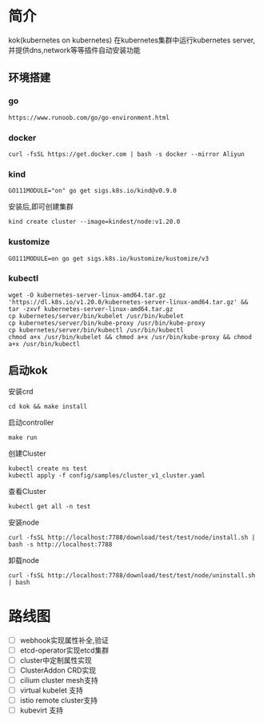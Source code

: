 # 简介

kok(kubernetes on kubernetes) 在kubernetes集群中运行kubernetes server,并提供dns,network等等插件自动安装功能

## 环境搭建

### go

```shell
https://www.runoob.com/go/go-environment.html
```

### docker

```shell
curl -fsSL https://get.docker.com | bash -s docker --mirror Aliyun
```

### kind

```shell
GO111MODULE="on" go get sigs.k8s.io/kind@v0.9.0
```

安装后,即可创建集群

```shell
kind create cluster --image=kindest/node:v1.20.0
```

### kustomize

```shell
GO111MODULE=on go get sigs.k8s.io/kustomize/kustomize/v3
```

### kubectl

```shell
wget -O kubernetes-server-linux-amd64.tar.gz 'https://dl.k8s.io/v1.20.0/kubernetes-server-linux-amd64.tar.gz' && tar -zxvf kubernetes-server-linux-amd64.tar.gz
cp kubernetes/server/bin/kubelet /usr/bin/kubelet
cp kubernetes/server/bin/kube-proxy /usr/bin/kube-proxy
cp kubernetes/server/bin/kubectl /usr/bin/kubectl
chmod a+x /usr/bin/kubelet && chmod a+x /usr/bin/kube-proxy && chmod a+x /usr/bin/kubectl
```

## 启动kok

安装crd

```shell
cd kok && make install
```

启动controller

```shell
make run
```

创建Cluster

```shell
kubectl create ns test
kubectl apply -f config/samples/cluster_v1_cluster.yaml
```

查看Cluster

```shell
kubectl get all -n test
```

安装node

```shell
curl -fsSL http://localhost:7788/download/test/test/node/install.sh | bash -s http://localhost:7788
```

卸载node

```shell
curl -fsSL http://localhost:7788/download/test/test/node/uninstall.sh | bash 
```



# 路线图

- [ ] webhook实现属性补全,验证
- [ ] etcd-operator实现etcd集群
- [ ] cluster中定制属性实现
- [ ] ClusterAddon CRD实现
- [ ] cilium cluster mesh支持
- [ ] virtual kubelet 支持
- [ ] istio remote cluster支持
- [ ] kubevirt 支持